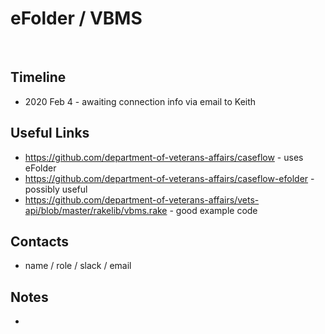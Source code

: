 # eFolder / VBMS
​
## Timeline
* 2020 Feb 4 - awaiting connection info via email to Keith
​
## Useful Links
* https://github.com/department-of-veterans-affairs/caseflow - uses eFolder
* https://github.com/department-of-veterans-affairs/caseflow-efolder - possibly useful
* https://github.com/department-of-veterans-affairs/vets-api/blob/master/rakelib/vbms.rake - good example code
​
## Contacts
* name / role / slack / email
​
## Notes
*
